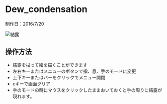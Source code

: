 # Dew_condensation
制作日：2016/7/20

![結露](https://i.gyazo.com/c7003eaf81ce52021c1c7ce8815f6b61.png)

## 操作方法
- 結露を拭って絵を描くことができます　
- 左右キーまたはメニューのボタンで指、息、手のモードに変更　
- 上下キーまたはバーをクリックでメニュー開閉       
- cキーで画面クリア        
- 手のモードの時にマウスをクリックしたままおいておくと手の周りに結露が現れます。   
